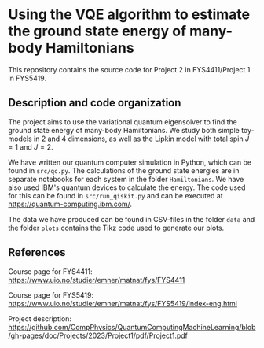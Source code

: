 # Using the VQE algorithm to estimate the ground state energy of many-body Hamiltonians

This repository contains the source code for Project 2 in FYS4411/Project 1 in FYS5419. 

## Description and code organization
The project aims to use the variational quantum eigensolver to find the ground state energy of many-body Hamiltonians. We study both simple toy-models in 2 and 4 dimensions, as well as the Lipkin model with total spin $J = 1$ and $J = 2$.

We have written our quantum computer simulation in Python, which can be found in ``src/qc.py``. The calculations of the ground state energies are in separate notebooks for each system in the folder ``Hamiltonians``.
We have also used IBM's quantum devices to calculate the energy. The code used for this can be found in ``src/run_qiskit.py`` and can be executed at https://quantum-computing.ibm.com/.

The data we have produced can be found in CSV-files in the folder ``data`` and the folder ``plots`` contains the Tikz code used to generate our plots. 

## References 
Course page for FYS4411: https://www.uio.no/studier/emner/matnat/fys/FYS4411 

Course page for FYS5419: https://www.uio.no/studier/emner/matnat/fys/FYS5419/index-eng.html

Project description: https://github.com/CompPhysics/QuantumComputingMachineLearning/blob/gh-pages/doc/Projects/2023/Project1/pdf/Project1.pdf

